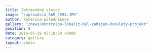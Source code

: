 ```yaml
---
title: Zatravněné vinice
image: "/uploads/a_SAM_2593.JPG"
author: katerina-polednikova
gallery: "/news/kontrolou-lokalit-byl-zahajen-dvoulety-projekt"
position: 8
date: 2016-05-29 05:18:50 +0000
category: gallery
layout: photo
---
```

